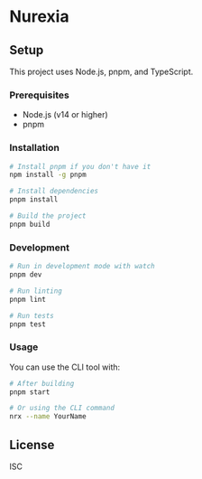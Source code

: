 # Nurexia

## Setup

This project uses Node.js, pnpm, and TypeScript.

### Prerequisites

- Node.js (v14 or higher)
- pnpm

### Installation

```bash
# Install pnpm if you don't have it
npm install -g pnpm

# Install dependencies
pnpm install

# Build the project
pnpm build
```

### Development

```bash
# Run in development mode with watch
pnpm dev

# Run linting
pnpm lint

# Run tests
pnpm test
```

### Usage

You can use the CLI tool with:

```bash
# After building
pnpm start

# Or using the CLI command
nrx --name YourName
```

## License

ISC